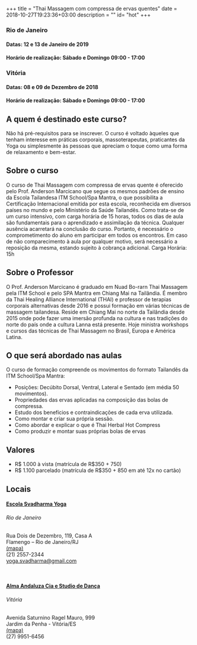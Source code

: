 +++
title = "Thai Massagem com compressa de ervas quentes"
date = 2018-10-27T19:23:36+03:00
description = ""
id= "hot"
+++

### Rio de Janeiro
#### Datas: 12  e 13 de Janeiro de 2019
#### Horário de realização: Sábado e Domingo 09:00 - 17:00

### Vitória
#### Datas: 08 e 09 de Dezembro de 2018 
#### Horário de realização: Sábado e Domingo 09:00 - 17:00 

## A quem é destinado este curso?
Não há pré-requisitos para se inscrever. O curso é voltado àqueles que tenham interesse em práticas corporais, massoterapeutas, praticantes da Yoga ou simplesmente às pessoas que apreciam o toque como uma forma de relaxamento e bem-estar.

## Sobre o curso
O curso de Thai Massagem com compressa de ervas quente é oferecido pelo Prof. Anderson Marcicano que segue os mesmos padrões de ensino da Escola Tailandesa ITM School/Spa Mantra, o que possibilita a Certificação Internacional emitida por esta escola, reconhecida em diversos países no mundo e pelo Ministério da Saúde Tailandês.
Como trata-se de um curso intensivo, com carga horária de 15 horas, todos os dias de aula são fundamentais para o aprendizado e assimilação da técnica. Qualquer ausência acarretará na conclusão do curso. Portanto, é necessário o comprometimento do aluno em participar em todos os encontros.
Em caso de não comparecimento à aula por qualquer motivo, será necessário a reposição da mesma, estando sujeito à cobrança adicional.
Carga Horária: 15h

## Sobre o Professor
O Prof. Anderson Marcicano é graduado em Nuad Bo-rarn Thai Massagem pela ITM School e pelo SPA Mantra em Chiang Mai na Tailândia. É membro da Thai Healing Alliance International (THAI) e professor de terapias corporais alternativas desde 2016 e possui formação em várias técnicas de massagem tailandesa. Reside em Chiang Mai no norte da Tailândia desde 2015 onde pode fazer uma imersão profunda na cultura e nas tradições do norte do país onde a cultura Lanna está presente. Hoje ministra workshops e cursos das técnicas de Thai Massagem no Brasil, Europa e América Latina.

## O que será abordado nas aulas
O curso de formação compreende os movimentos do formato Tailandês da ITM School/Spa Mantra:
- Posições: Decúbito Dorsal, Ventral, Lateral e Sentado (em média 50 movimentos).
- Propriedades das ervas aplicadas na composição das bolas de compressa.
- Estudo dos benefícios e contraindicações de cada erva utilizada.
- Como montar e criar sua própria sessão.
- Como abordar e explicar o que é Thai Herbal Hot Compress
- Como produzir e montar suas próprias bolas de ervas


## Valores 
- R$ 1.000 à vista (matrícula de R$350 + 750)
- R$ 1.100 parcelado (matrícula de R$350 + 850 em até 12x no cartão)

## Locais
#### [Escola Svadharma Yoga](http://www.svadharma.com.br) 
###### Rio de Janeiro  
Rua Dois de Dezembro, 119, Casa A   
Flamengo – Rio de Janeiro/RJ   
[(mapa)](https://goo.gl/maps/WdG6b1RaKBk)    
(21) 2557-2344    
[yoga.svadharma@gmail.com](mailto:yoga.svadharma@gmail.com)  

<br>

#### [Alma Andaluza Cia e Studio de Dança](http://www.almaandaluza.com.br) 
###### Vitória
Avenida Saturnino Ragel Mauro, 999   
Jardim da Penha - Vitória/ES   
[(mapa)](https://goo.gl/maps/V5w2kocXmZ62)   
(27) 9951-6456   